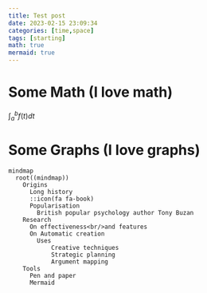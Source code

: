 ```yaml
---
title: Test post
date: 2023-02-15 23:09:34
categories: [time,space]
tags: [starting]
math: true
mermaid: true
---
```


# Some Math (I love math)
$\int_a^b f(t) dt$

# Some Graphs (I love graphs)
```mermaid
mindmap
  root((mindmap))
    Origins
      Long history
      ::icon(fa fa-book)
      Popularisation
        British popular psychology author Tony Buzan
    Research
      On effectiveness<br/>and features
      On Automatic creation
        Uses
            Creative techniques
            Strategic planning
            Argument mapping
    Tools
      Pen and paper
      Mermaid
```
